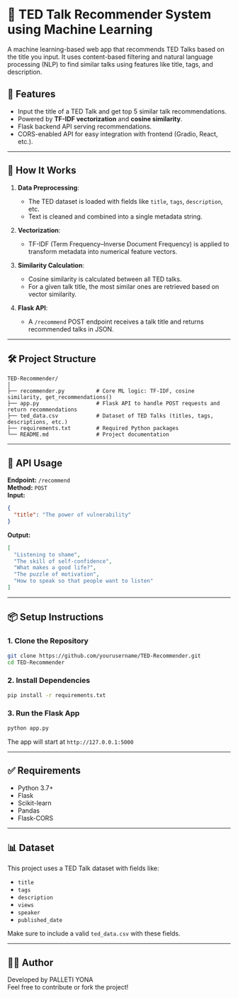 

# 🎤 TED Talk Recommender System using Machine Learning

A machine learning-based web app that recommends TED Talks based on the title you input. It uses content-based filtering and natural language processing (NLP) to find similar talks using features like title, tags, and description.

## 🚀 Features

- Input the title of a TED Talk and get top 5 similar talk recommendations.
- Powered by **TF-IDF vectorization** and **cosine similarity**.
- Flask backend API serving recommendations.
- CORS-enabled API for easy integration with frontend (Gradio, React, etc.).

---

## 🧠 How It Works

1. **Data Preprocessing**:
   - The TED dataset is loaded with fields like `title`, `tags`, `description`, etc.
   - Text is cleaned and combined into a single metadata string.

2. **Vectorization**:
   - TF-IDF (Term Frequency–Inverse Document Frequency) is applied to transform metadata into numerical feature vectors.

3. **Similarity Calculation**:
   - Cosine similarity is calculated between all TED talks.
   - For a given talk title, the most similar ones are retrieved based on vector similarity.

4. **Flask API**:
   - A `/recommend` POST endpoint receives a talk title and returns recommended talks in JSON.

---

## 🛠 Project Structure

```
TED-Recommender/
│
├── recommender.py          # Core ML logic: TF-IDF, cosine similarity, get_recommendations()
├── app.py                  # Flask API to handle POST requests and return recommendations
├── ted_data.csv            # Dataset of TED Talks (titles, tags, descriptions, etc.)
├── requirements.txt        # Required Python packages
└── README.md               # Project documentation
```

---

## 🔁 API Usage

**Endpoint:** `/recommend`  
**Method:** `POST`  
**Input:**

```json
{
  "title": "The power of vulnerability"
}
```

**Output:**

```json
[
  "Listening to shame",
  "The skill of self-confidence",
  "What makes a good life?",
  "The puzzle of motivation",
  "How to speak so that people want to listen"
]
```

---

## 📦 Setup Instructions

### 1. Clone the Repository

```bash
git clone https://github.com/yourusername/TED-Recommender.git
cd TED-Recommender
```

### 2. Install Dependencies

```bash
pip install -r requirements.txt
```

### 3. Run the Flask App

```bash
python app.py
```

The app will start at `http://127.0.0.1:5000`

---

## ✅ Requirements

- Python 3.7+
- Flask
- Scikit-learn
- Pandas
- Flask-CORS

---

## 📊 Dataset

This project uses a TED Talk dataset with fields like:
- `title`
- `tags`
- `description`
- `views`
- `speaker`
- `published_date`

Make sure to include a valid `ted_data.csv` with these fields.

---

## 👨‍💻 Author

Developed by PALLETI YONA  
Feel free to contribute or fork the project!
